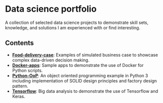 # Data science portfolio

A collection of selected data science projects to demonstrate skill sets, knowledge, and solutions I am experienced with or find interesting.


## Contents
* [**Food-delivery-case**](Food-delivery-case/README.md): Examples of simulated business case to showcase complex data-driven decision making.
* [**Docker-apps**](Docker-apps/README.md): Sample apps to demonstrate the use of Docker for Python scripts.
* [**Python-OoP**](Python-OoP/README.md): An object oriented programming example in Python 3 including implementation of SOLID design principles and factory design pattern.
* [**Tensorflow**](Tensorflow/README.md): Big data analysis to demonstrate the use of Tensorflow and Keras.